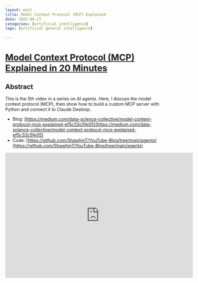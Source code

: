 ```yaml
---
layout: post
title: Model Context Protocol (MCP) Explained
date: 2025-09-27
categories: [artificial intelligence]
tags: [artificial general intelligence]

---
```




# [Model Context Protocol (MCP) Explained in 20 Minutes](https://www.youtube.com/watch?v=N3vHJcHBS-w)



## Abstract

This is the 5th video in a series on AI agents. Here, I discuss the model context protocol (MCP), then show how to build a custom MCP server with Python and connect it to Claude Desktop.

* Blog: [https://medium.com/data-science-collective/model-context-protocol-mcp-explained-ef5c33c5fe05](https://medium.com/data-science-collective/model-context-protocol-mcp-explained-ef5c33c5fe05)
* Code: [https://github.com/ShawhinT/YouTube-Blog/tree/main/agents](https://github.com/ShawhinT/YouTube-Blog/tree/main/agents)


<iframe width="600" height="400" src="https://www.youtube.com/embed/N3vHJcHBS-w?si=bw9lOR4vidd1PsBH" title="YouTube video player" frameborder="0" allow="accelerometer; autoplay; clipboard-write; encrypted-media; gyroscope; picture-in-picture; web-share" referrerpolicy="strict-origin-when-cross-origin" allowfullscreen></iframe>

